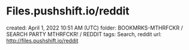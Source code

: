 # Files.pushshift.io/reddit

created: April 1, 2022 10:51 AM (UTC)
folder: BOOKMRKS-MTHRFCKR / SEARCH PARTY MTHRFCKR! / REDDIT
tags: Search, reddit
url: http://files.pushshift.io/reddit